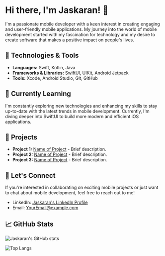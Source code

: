 # Hi there, I'm Jaskaran! 👋

I'm a passionate mobile developer with a keen interest in creating engaging and user-friendly mobile applications. My journey into the world of mobile development started with my fascination for technology and my desire to create software that makes a positive impact on people's lives.

## 🔧 Technologies & Tools
- **Languages:** Swift, Kotlin, Java
- **Frameworks & Libraries:** SwiftUI, UIKit, Android Jetpack
- **Tools:** Xcode, Android Studio, Git, GitHub

## 🌱 Currently Learning
I'm constantly exploring new technologies and enhancing my skills to stay up-to-date with the latest trends in mobile development. Currently, I'm diving deeper into SwiftUI to build more modern and efficient iOS applications.

## 🚀 Projects
- **Project 1:** [Name of Project](link) - Brief description.
- **Project 2:** [Name of Project](link) - Brief description.
- **Project 3:** [Name of Project](link) - Brief description.

## 💬 Let's Connect
If you're interested in collaborating on exciting mobile projects or just want to chat about mobile development, feel free to reach out to me!

- LinkedIn: [Jaskaran's LinkedIn Profile](link)
- Email: [YourEmail@example.com](mailto:YourEmail@example.com)

## 📈 GitHub Stats
![Jaskaran's GitHub stats](https://github-readme-stats.vercel.app/api?username=YourGitHubUsername&show_icons=true&theme=radical)

![Top Langs](https://github-readme-stats.vercel.app/api/top-langs/?username=YourGitHubUsername&layout=compact&theme=radical)

